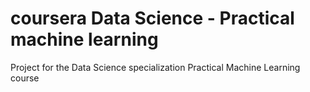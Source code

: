 coursera Data Science - Practical machine learning
==================================================

Project for the Data Science specialization Practical Machine Learning course
